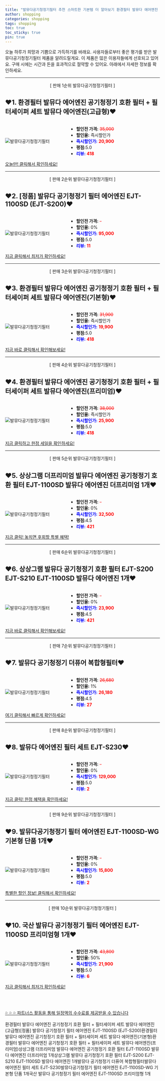 ```yaml
---
title: "발뮤다공기청정기필터 추천 스마트한 기본템 더 알아보기 환경필터 발뮤다 에어엔진 공기청정기 호환"
author: shopping
categories: shopping
tags: shopping
toc: true
toc_sticky: true
pin: true
---
```

오늘 하루가 희망과 기쁨으로 가득하기를 바래요. 사용자들로부터 좋은 평가를 받은 발뮤다공기청정기필터 제품을 알려드릴게요. 이 제품은 많은 이용자들에게 선호되고 있어요. 구매 시에는 시간과 돈을 효과적으로 절약할 수 있어요. 아래에서 자세한 정보를 확인하세요.

---
<p class="toplist" style="margin: 0 auto; display: block; width: fit-content;">[ 판매 1순위 발뮤다공기청정기필터 ]</p>

<h2><strong>❤️1. 환경필터 발뮤다 에어엔진 공기청정기 호환 필터 + 필터세이퍼 세트 발뮤다 에어엔진(고급형)❤️</strong></h2>

<div style="display: flex; align-items: center;">
    <div style="flex: 0.4;">
        <img src="https://thumbnail10.coupangcdn.com/thumbnails/remote/230x230ex/image/vendor_inventory/6d46/3be7838070384ccf4386d7f21a7de5d2e44fb83a408357adbd94fa7d6e04.jpg" alt="발뮤다공기청정기필터" style="max-width: 100%;">
    </div>
    <div style="flex: 0.6; margin-left: 10px;">
        <ul>
            <li><strong>할인전 가격:</strong> <del style="color: red;">35,000</del></li>
            <li><strong>할인율:</strong> 즉시할인가</li>
            <li><span style='color:blue'><strong>즉시할인가:</strong></span> <span style='color:red'><strong>20,900</strong></span></li>
            <li><strong>평점:</strong>5.0</li>
            <li><span style='color:blue'><strong>리뷰:</strong></span> <span style='color:red'><strong>418</strong></span></li>
        </ul>
    </div>
</div>
<div class="center">
    <a href="https://William4Davisa.github.io?lptag=AF9450613&subid=githubio&pageKey=7677807003&traceid=V0-153&itemId=20499354610&vendorItemId=87577649848" class="myButton">
        오늘만! 클릭해서 확인하세요!
    </a>
</div>


---
<p class="toplist" style="margin: 0 auto; display: block; width: fit-content;">[ 판매 2순위 발뮤다공기청정기필터 ]</p>

<h2><strong>❤️2. [정품] 발뮤다 공기청정기 필터 에어엔진 EJT-1100SD (EJT-S200)❤️</strong></h2>

<div style="display: flex; align-items: center;">
    <div style="flex: 0.4;">
        <img src="https://thumbnail10.coupangcdn.com/thumbnails/remote/230x230ex/image/vendor_inventory/dffe/c97b39f89bd544f69fd37ddc54809ceef9ded1e42559d1af1f154e4d5444.png" alt="발뮤다공기청정기필터" style="max-width: 100%;">
    </div>
    <div style="flex: 0.6; margin-left: 10px;">
        <ul>
            <li><strong>할인전 가격:</strong> <del style="color: red;">-</del></li>
            <li><strong>할인율:</strong> 0%</li>
            <li><span style='color:blue'><strong>즉시할인가:</strong></span> <span style='color:red'><strong>95,000</strong></span></li>
            <li><strong>평점:</strong>5.0</li>
            <li><span style='color:blue'><strong>리뷰:</strong></span> <span style='color:red'><strong>11</strong></span></li>
        </ul>
    </div>
</div>
<div class="center">
    <a href="https://William4Davisa.github.io?lptag=AF9450613&subid=githubio&pageKey=6455162173&traceid=V0-153&itemId=14029041239&vendorItemId=81277435228" class="myButton">
        지금 클릭해서 최저가 확인하세요!
    </a>
</div>


---
<p class="toplist" style="margin: 0 auto; display: block; width: fit-content;">[ 판매 3순위 발뮤다공기청정기필터 ]</p>

<h2><strong>❤️3. 환경필터 발뮤다 에어엔진 공기청정기 호환 필터 + 필터세이퍼 세트 발뮤다 에어엔진(기본형)❤️</strong></h2>

<div style="display: flex; align-items: center;">
    <div style="flex: 0.4;">
        <img src="https://thumbnail10.coupangcdn.com/thumbnails/remote/230x230ex/image/vendor_inventory/70a0/6c0a35f3d1fa256a86967758dc704de7641fab9af1b9ba8cbf33fc375b25.jpg" alt="발뮤다공기청정기필터" style="max-width: 100%;">
    </div>
    <div style="flex: 0.6; margin-left: 10px;">
        <ul>
            <li><strong>할인전 가격:</strong> <del style="color: red;">31,900</del></li>
            <li><strong>할인율:</strong> 즉시할인가</li>
            <li><span style='color:blue'><strong>즉시할인가:</strong></span> <span style='color:red'><strong>19,900</strong></span></li>
            <li><strong>평점:</strong>5.0</li>
            <li><span style='color:blue'><strong>리뷰:</strong></span> <span style='color:red'><strong>418</strong></span></li>
        </ul>
    </div>
</div>
<div class="center">
    <a href="https://William4Davisa.github.io?lptag=AF9450613&subid=githubio&pageKey=7677807003&traceid=V0-153&itemId=20499354613&vendorItemId=87577649808" class="myButton">
        지금 바로 클릭해서 확인해보세요!
    </a>
</div>


---
<p class="toplist" style="margin: 0 auto; display: block; width: fit-content;">[ 판매 4순위 발뮤다공기청정기필터 ]</p>

<h2><strong>❤️4. 환경필터 발뮤다 에어엔진 공기청정기 호환 필터 + 필터세이퍼 세트 발뮤다 에어엔진(프리미엄)❤️</strong></h2>

<div style="display: flex; align-items: center;">
    <div style="flex: 0.4;">
        <img src="https://thumbnail10.coupangcdn.com/thumbnails/remote/230x230ex/image/vendor_inventory/70a0/6c0a35f3d1fa256a86967758dc704de7641fab9af1b9ba8cbf33fc375b25.jpg" alt="발뮤다공기청정기필터" style="max-width: 100%;">
    </div>
    <div style="flex: 0.6; margin-left: 10px;">
        <ul>
            <li><strong>할인전 가격:</strong> <del style="color: red;">38,000</del></li>
            <li><strong>할인율:</strong> 즉시할인가</li>
            <li><span style='color:blue'><strong>즉시할인가:</strong></span> <span style='color:red'><strong>25,900</strong></span></li>
            <li><strong>평점:</strong>5.0</li>
            <li><span style='color:blue'><strong>리뷰:</strong></span> <span style='color:red'><strong>418</strong></span></li>
        </ul>
    </div>
</div>
<div class="center">
    <a href="https://William4Davisa.github.io?lptag=AF9450613&subid=githubio&pageKey=7677807003&traceid=V0-153&itemId=20499354616&vendorItemId=87577649827" class="myButton">
        지금 클릭하고 한정 세일을 확인하세요!
    </a>
</div>


---
<p class="toplist" style="margin: 0 auto; display: block; width: fit-content;">[ 판매 5순위 발뮤다공기청정기필터 ]</p>

<h2><strong>❤️5. 상상그램 더프리미엄 발뮤다 에어엔진 공기청정기 호환 필터 EJT-1100SD 발뮤다 에어엔진 더프리미엄 1개❤️</strong></h2>

<div style="display: flex; align-items: center;">
    <div style="flex: 0.4;">
        <img src="https://thumbnail10.coupangcdn.com/thumbnails/remote/230x230ex/image/rs_quotation_api/hwtbcsav/5600267e0fed40ea89aa919d534061e2.jpg" alt="발뮤다공기청정기필터" style="max-width: 100%;">
    </div>
    <div style="flex: 0.6; margin-left: 10px;">
        <ul>
            <li><strong>할인전 가격:</strong> <del style="color: red;">-</del></li>
            <li><strong>할인율:</strong> 0%</li>
            <li><span style='color:blue'><strong>즉시할인가:</strong></span> <span style='color:red'><strong>32,500</strong></span></li>
            <li><strong>평점:</strong>4.5</li>
            <li><span style='color:blue'><strong>리뷰:</strong></span> <span style='color:red'><strong>421</strong></span></li>
        </ul>
    </div>
</div>
<div class="center">
    <a href="https://William4Davisa.github.io?lptag=AF9450613&subid=githubio&pageKey=7648376557&traceid=V0-153&itemId=20343424401&vendorItemId=77434721119" class="myButton">
        지금 클릭! 놓치면 후회할 특별 혜택!
    </a>
</div>


---
<p class="toplist" style="margin: 0 auto; display: block; width: fit-content;">[ 판매 6순위 발뮤다공기청정기필터 ]</p>

<h2><strong>❤️6. 상상그램 발뮤다 공기청정기 호환 필터 EJT-S200 EJT-S210 EJT-1100SD 발뮤다 에어엔진 1개❤️</strong></h2>

<div style="display: flex; align-items: center;">
    <div style="flex: 0.4;">
        <img src="https://thumbnail10.coupangcdn.com/thumbnails/remote/230x230ex/image/retail/images/2020/04/22/12/9/838a27ba-fe5c-48b4-86c3-d68fa564232c.jpg" alt="발뮤다공기청정기필터" style="max-width: 100%;">
    </div>
    <div style="flex: 0.6; margin-left: 10px;">
        <ul>
            <li><strong>할인전 가격:</strong> <del style="color: red;">-</del></li>
            <li><strong>할인율:</strong> 0%</li>
            <li><span style='color:blue'><strong>즉시할인가:</strong></span> <span style='color:red'><strong>23,900</strong></span></li>
            <li><strong>평점:</strong>4.5</li>
            <li><span style='color:blue'><strong>리뷰:</strong></span> <span style='color:red'><strong>421</strong></span></li>
        </ul>
    </div>
</div>
<div class="center">
    <a href="https://William4Davisa.github.io?lptag=AF9450613&subid=githubio&pageKey=7648376557&traceid=V0-153&itemId=20343424395&vendorItemId=70559461491" class="myButton">
        지금 바로 클릭해서 확인해보세요!
    </a>
</div>


---
<p class="toplist" style="margin: 0 auto; display: block; width: fit-content;">[ 판매 7순위 발뮤다공기청정기필터 ]</p>

<h2><strong>❤️7. 발뮤다 공기청정기 더퓨어 복합형필터❤️</strong></h2>

<div style="display: flex; align-items: center;">
    <div style="flex: 0.4;">
        <img src="https://thumbnail9.coupangcdn.com/thumbnails/remote/230x230ex/image/retail/images/495670296224364-d5808fe2-0fed-4ef5-b5e9-f5a5be870e5d.jpg" alt="발뮤다공기청정기필터" style="max-width: 100%;">
    </div>
    <div style="flex: 0.6; margin-left: 10px;">
        <ul>
            <li><strong>할인전 가격:</strong> <del style="color: red;">26,680</del></li>
            <li><strong>할인율:</strong> 1%</li>
            <li><span style='color:blue'><strong>즉시할인가:</strong></span> <span style='color:red'><strong>26,180</strong></span></li>
            <li><strong>평점:</strong>4.5</li>
            <li><span style='color:blue'><strong>리뷰:</strong></span> <span style='color:red'><strong>27</strong></span></li>
        </ul>
    </div>
</div>
<div class="center">
    <a href="https://William4Davisa.github.io?lptag=AF9450613&subid=githubio&pageKey=6332567775&traceid=V0-153&itemId=13248771866&vendorItemId=84391569888" class="myButton">
        여기 클릭해서 빠르게 확인하세요!
    </a>
</div>


---
<p class="toplist" style="margin: 0 auto; display: block; width: fit-content;">[ 판매 8순위 발뮤다공기청정기필터 ]</p>

<h2><strong>❤️8. 발뮤다 에어엔진 필터 세트 EJT-S230❤️</strong></h2>

<div style="display: flex; align-items: center;">
    <div style="flex: 0.4;">
        <img src="https://thumbnail8.coupangcdn.com/thumbnails/remote/230x230ex/image/retail/images/15710164764218-524f703c-1622-427e-9a43-2a453c6634a0.jpg" alt="발뮤다공기청정기필터" style="max-width: 100%;">
    </div>
    <div style="flex: 0.6; margin-left: 10px;">
        <ul>
            <li><strong>할인전 가격:</strong> <del style="color: red;">-</del></li>
            <li><strong>할인율:</strong> 0%</li>
            <li><span style='color:blue'><strong>즉시할인가:</strong></span> <span style='color:red'><strong>129,000</strong></span></li>
            <li><strong>평점:</strong>5.0</li>
            <li><span style='color:blue'><strong>리뷰:</strong></span> <span style='color:red'><strong>2</strong></span></li>
        </ul>
    </div>
</div>
<div class="center">
    <a href="https://William4Davisa.github.io?lptag=AF9450613&subid=githubio&pageKey=7370174273&traceid=V0-153&itemId=19010175136&vendorItemId=90185329753" class="myButton">
        지금 클릭! 한정 혜택을 확인하세요!
    </a>
</div>


---
<p class="toplist" style="margin: 0 auto; display: block; width: fit-content;">[ 판매 9순위 발뮤다공기청정기필터 ]</p>

<h2><strong>❤️9. 발뮤다공기청정기 필터 에어엔진 EJT-1100SD-WG 기본형 단품 1개❤️</strong></h2>

<div style="display: flex; align-items: center;">
    <div style="flex: 0.4;">
        <img src="https://thumbnail6.coupangcdn.com/thumbnails/remote/230x230ex/image/vendor_inventory/6ea5/d346385c83ba0fc182fc95c7598e885553d5283ed5f3b99c387be9d036ab.jpg" alt="발뮤다공기청정기필터" style="max-width: 100%;">
    </div>
    <div style="flex: 0.6; margin-left: 10px;">
        <ul>
            <li><strong>할인전 가격:</strong> <del style="color: red;">-</del></li>
            <li><strong>할인율:</strong> 0%</li>
            <li><span style='color:blue'><strong>즉시할인가:</strong></span> <span style='color:red'><strong>15,800</strong></span></li>
            <li><strong>평점:</strong>5.0</li>
            <li><span style='color:blue'><strong>리뷰:</strong></span> <span style='color:red'><strong>2</strong></span></li>
        </ul>
    </div>
</div>
<div class="center">
    <a href="https://William4Davisa.github.io?lptag=AF9450613&subid=githubio&pageKey=7643578621&traceid=V0-153&itemId=20317373742&vendorItemId=71103844498" class="myButton">
        특별한 할인 정보! 클릭해서 확인하세요!
    </a>
</div>


---
<p class="toplist" style="margin: 0 auto; display: block; width: fit-content;">[ 판매 10순위 발뮤다공기청정기필터 ]</p>

<h2><strong>❤️10. 국산 발뮤다 공기청정기 필터 에어엔진 EJT-1100SD 프리미엄형 1개❤️</strong></h2>

<div style="display: flex; align-items: center;">
    <div style="flex: 0.4;">
        <img src="https://thumbnail8.coupangcdn.com/thumbnails/remote/230x230ex/image/vendor_inventory/c26e/055bbf619047a78fcfd72a0299d7ecf917ddf88bfad2c33adc105b07759a.png" alt="발뮤다공기청정기필터" style="max-width: 100%;">
    </div>
    <div style="flex: 0.6; margin-left: 10px;">
        <ul>
            <li><strong>할인전 가격:</strong> <del style="color: red;">43,800</del></li>
            <li><strong>할인율:</strong> 50%</li>
            <li><span style='color:blue'><strong>즉시할인가:</strong></span> <span style='color:red'><strong>21,900</strong></span></li>
            <li><strong>평점:</strong>5.0</li>
            <li><span style='color:blue'><strong>리뷰:</strong></span> <span style='color:red'><strong>6</strong></span></li>
        </ul>
    </div>
</div>
<div class="center">
    <a href="https://William4Davisa.github.io?lptag=AF9450613&subid=githubio&pageKey=7939731941&traceid=V0-153&itemId=21864799552&vendorItemId=88912987972" class="myButton">
        지금 클릭해서 최저가 확인하세요!
    </a>
</div>

<br><br><br>[💦 💦 💦 파트너스 활동을 통해 일정액의 수수료를 제공받을 수 있습니다](https://link.coupang.com/a/bcpT2c)<br><br>환경필터 발뮤다 에어엔진 공기청정기 호환 필터 + 필터세이퍼 세트 발뮤다 에어엔진(고급형)[정품] 발뮤다 공기청정기 필터 에어엔진 EJT-1100SD (EJT-S200)환경필터 발뮤다 에어엔진 공기청정기 호환 필터 + 필터세이퍼 세트 발뮤다 에어엔진(기본형)환경필터 발뮤다 에어엔진 공기청정기 호환 필터 + 필터세이퍼 세트 발뮤다 에어엔진(프리미엄)상상그램 더프리미엄 발뮤다 에어엔진 공기청정기 호환 필터 EJT-1100SD 발뮤다 에어엔진 더프리미엄 1개상상그램 발뮤다 공기청정기 호환 필터 EJT-S200 EJT-S210 EJT-1100SD 발뮤다 에어엔진 1개발뮤다 공기청정기 더퓨어 복합형필터발뮤다 에어엔진 필터 세트 EJT-S230발뮤다공기청정기 필터 에어엔진 EJT-1100SD-WG 기본형 단품 1개국산 발뮤다 공기청정기 필터 에어엔진 EJT-1100SD 프리미엄형 1개